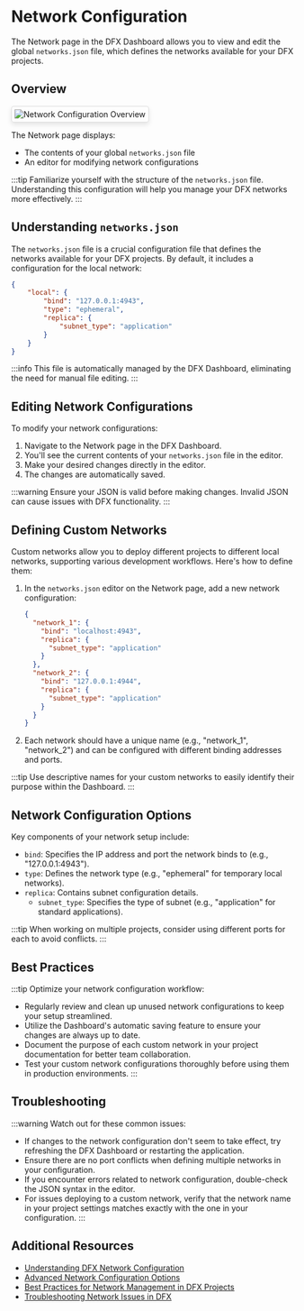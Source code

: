 # Network Configuration

The Network page in the DFX Dashboard allows you to view and edit the global `networks.json` file, which defines the networks available for your DFX projects.

## Overview

<div class="image-border">

![Network Configuration Overview](/features/network/network-overview.png)

</div>

The Network page displays:
- The contents of your global `networks.json` file
- An editor for modifying network configurations

:::tip
Familiarize yourself with the structure of the `networks.json` file. Understanding this configuration will help you manage your DFX networks more effectively.
:::

## Understanding `networks.json`

The `networks.json` file is a crucial configuration file that defines the networks available for your DFX projects. By default, it includes a configuration for the local network:

```json
{
    "local": {
        "bind": "127.0.0.1:4943",
        "type": "ephemeral",
        "replica": {
            "subnet_type": "application"
        }
    }
}
```

:::info
This file is automatically managed by the DFX Dashboard, eliminating the need for manual file editing.
:::

## Editing Network Configurations

To modify your network configurations:

1. Navigate to the Network page in the DFX Dashboard.
2. You'll see the current contents of your `networks.json` file in the editor.
3. Make your desired changes directly in the editor.
4. The changes are automatically saved.

:::warning
Ensure your JSON is valid before making changes. Invalid JSON can cause issues with DFX functionality.
:::

## Defining Custom Networks

Custom networks allow you to deploy different projects to different local networks, supporting various development workflows. Here's how to define them:

1. In the `networks.json` editor on the Network page, add a new network configuration:

   ```json
   {
     "network_1": {
       "bind": "localhost:4943",
       "replica": {
         "subnet_type": "application"
       }
     },
     "network_2": {
       "bind": "127.0.0.1:4944",
       "replica": {
         "subnet_type": "application"
       }
     }
   }
   ```

2. Each network should have a unique name (e.g., "network_1", "network_2") and can be configured with different binding addresses and ports.

:::tip
Use descriptive names for your custom networks to easily identify their purpose within the Dashboard.
:::

## Network Configuration Options

Key components of your network setup include:

- `bind`: Specifies the IP address and port the network binds to (e.g., "127.0.0.1:4943").
- `type`: Defines the network type (e.g., "ephemeral" for temporary local networks).
- `replica`: Contains subnet configuration details.
  - `subnet_type`: Specifies the type of subnet (e.g., "application" for standard applications).

:::tip
When working on multiple projects, consider using different ports for each to avoid conflicts.
:::

## Best Practices

:::tip
Optimize your network configuration workflow:

- Regularly review and clean up unused network configurations to keep your setup streamlined.
- Utilize the Dashboard's automatic saving feature to ensure your changes are always up to date.
- Document the purpose of each custom network in your project documentation for better team collaboration.
- Test your custom network configurations thoroughly before using them in production environments.
:::

## Troubleshooting

:::warning
Watch out for these common issues:

- If changes to the network configuration don't seem to take effect, try refreshing the DFX Dashboard or restarting the application.
- Ensure there are no port conflicts when defining multiple networks in your configuration.
- If you encounter errors related to network configuration, double-check the JSON syntax in the editor.
- For issues deploying to a custom network, verify that the network name in your project settings matches exactly with the one in your configuration.
:::

## Additional Resources

- [Understanding DFX Network Configuration](https://internetcomputer.org/docs/current/developer-docs/deploy/networks)
- [Advanced Network Configuration Options](https://internetcomputer.org/docs/current/references/ic-interface-spec/#http-interface)
- [Best Practices for Network Management in DFX Projects](https://internetcomputer.org/docs/current/developer-docs/setup/deploy-mainnet)
- [Troubleshooting Network Issues in DFX](https://internetcomputer.org/docs/current/developer-docs/deploy/troubleshoot-get-help)

<style>
.image-border img {
    border: 1px solid #ddd;
    border-radius: 4px;
    padding: 5px;
    box-shadow: 0 4px 8px rgba(0,0,0,0.1);
}

.vp-doc h2 {
    border-top: 1px solid #eaecef;
    padding-top: 24px;
    margin-top: 24px;
}
</style>